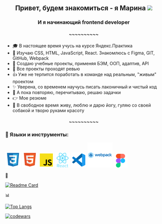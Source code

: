  <h2 align="center">Привет, будем знакомиться - я Марина</a> 
 <img src="https://github.com/blackcater/blackcater/raw/main/images/Hi.gif" height="26"/></h2>
 <h3 align="center">И я начинающий  frontend developer</h3>
 <h4 align="center">~~~~~~~~~~</h4>
 
 - :mortar_board: В настоящее время учусь на курсе Яндекс.Практика
 - :mag_right:  Изучаю CSS, HTML, JavaScript, React. Знакомлюсь с Figma, GIT, GitHub, Webpack
 - :memo: Создаю учебные проекты, применяя БЭМ, ООП, адаптив, API
 - :eyes: Все проекты проходят ревью
 - :thumbsup:  Уже не терпится поработать в команде над реальным, "живым" проектом
 - :sparkles: Уверена, со временем научусь писать лаконичный и чистый код
 - :muscle:  А пока повторяю, перечитываю, решаю задачки
 - :point_right: Мое резюме
 - :dancer: В свободное время живу, люблю и дарю йогу, гуляю со своей собакой и творю руками красоту
 
  <h4 align="center">~~~~~~~~~~</h4>
 
### :hammer: Языки и инструменты: 
<p><img src="./image/file_type_css_icon_130661.svg" height="50"> 
<img src="./image/file_type_html_icon_130541.svg" height="50"> 
<img src="./image/file_type_js_official_icon_130509.svg" height="48"> 
<img src="./image/react_original_wordmark_logo_icon_146375.svg" height="48"> 
<img src="./image/file_type_vscode_icon_130084.svg" height="48"> 
<img src="./image/webpack_original_wordmark_logo_icon_146301.svg" height="80"> 
<img src="./image/figma_logo_icon_170157.svg" height="44"></p>

 
 
 
 :pushpin:
 


                    
                

<!-- Ссылки -->
<!-- на репозиторий -->
[![Readme Card](https://github-readme-stats.vercel.app/api/pin/?username=gutmalina&repo=russian-travel)](https://github.com/gutmalina/russian-travel)

 :bar_chart:
<!-- на статистику подровная версия -->
[![Top Langs](https://github-readme-stats.vercel.app/api/top-langs/?username=gutmalina)](https://github.com/gutmalina/github-readme-stats)

<!-- на Codewars Большой (large):   -->
[![codewars](https://www.codewars.com/users/gutmalina/badges/large)](https://www.codewars.com/users/gutmalina/badges/large)   



<!-- не используется -->

<!-- ### Hi there 👋 -->

<!---ссылка на статистику Для компактной версии-->
<!-- [![Top Langs](https://github-readme-stats.vercel.app/api/top-langs/?username=gutmalina&layout=compact)](https://github.com/gutmalina/github-readme-stats) -->

<!-- ссылка на Codewars Маленький (small):   -->
<!-- [![codewars](https://www.codewars.com/users/gutmalina/badges/small)](https://www.codewars.com/users/gutmalina/badges/small)  -->

<!-- ссылка на Codewars Крошечный (micro):   -->
<!-- [![codewars](https://www.codewars.com/users/gutmalina/badges/micro)](https://www.codewars.com/users/gutmalina/badges/micro) -->

<!-- Бэйджики на языки и инструменты -->
<!--  ![Figma](https://img.shields.io/badge/figma-%23F24E1E.svg?style=for-the-badge&logo=figma&logoColor=white)
 NodeJS	![NodeJS](https://img.shields.io/badge/node.js-6DA55F?style=for-the-badge&logo=node.js&logoColor=white)
 ![React](https://img.shields.io/badge/react-%2320232a.svg?style=for-the-badge&logo=react&logoColor=%2361DAFB)
 ![React Router](https://img.shields.io/badge/React_Router-CA4245?style=for-the-badge&logo=react-router&logoColor=white)
 	![Webpack](https://img.shields.io/badge/webpack-%238DD6F9.svg?style=for-the-badge&logo=webpack&logoColor=black)
  ![JavaScript](https://img.shields.io/badge/javascript-%23323330.svg?style=for-the-badge&logo=javascript&logoColor=%23F7DF1E)
  ![HTML5](https://img.shields.io/badge/html5-%23E34F26.svg?style=for-the-badge&logo=html5&logoColor=white) -->
